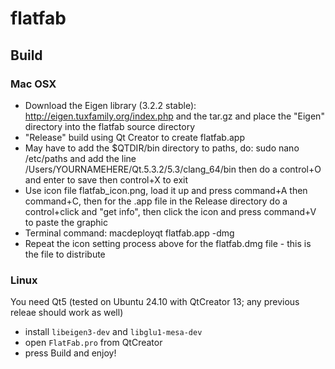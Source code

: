 flatfab
=======

Build
-----

### Mac OSX

- Download the Eigen library (3.2.2 stable): http://eigen.tuxfamily.org/index.php and the tar.gz and place the "Eigen" directory into the flatfab source directory
- "Release" build using Qt Creator to create flatfab.app
- May have to add the $QTDIR/bin directory to paths, do: sudo nano /etc/paths and add the line /Users/YOURNAMEHERE/Qt.5.3.2/5.3/clang_64/bin then do a control+O and enter to save then control+X to exit 
- Use icon file flatfab_icon.png, load it up and press command+A then command+C, then for the .app file in the Release directory do a control+click and "get info", then click the icon and press command+V to paste the graphic
- Terminal command: macdeployqt flatfab.app -dmg
- Repeat the icon setting process above for the flatfab.dmg file - this is the file to distribute


### Linux

You need Qt5 (tested on Ubuntu 24.10 with QtCreator 13; any previous releae should work as well)

- install `libeigen3-dev` and `libglu1-mesa-dev`
- open `FlatFab.pro` from QtCreator
- press Build and enjoy!
